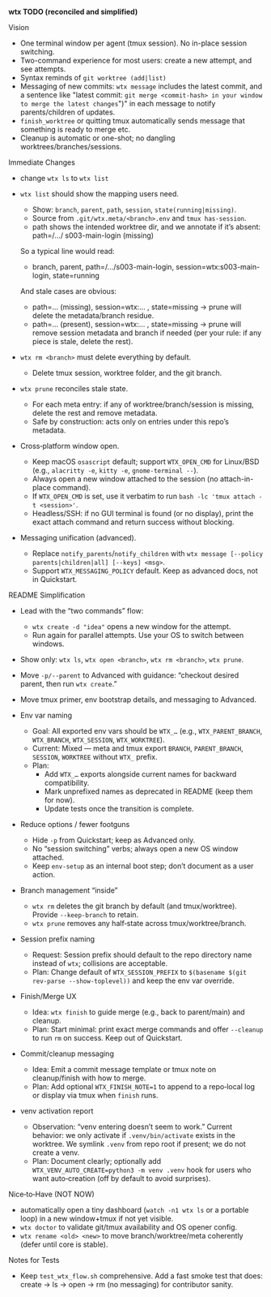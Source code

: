 **wtx TODO (reconciled and simplified)**

Vision
- One terminal window per agent (tmux session). No in-place session switching.
- Two-command experience for most users: create a new attempt, and see attempts.
- Syntax reminds of `git worktree (add|list)`
- Messaging of new commits: `wtx message` includes the latest commit, and a sentence like "latest commit: <message> `git merge <commit-hash> in your window to merge the latest changes`")" in each message to notify parents/children of updates.
- `finish_worktree` or quitting tmux automatically sends message that something is ready to merge etc.
- Cleanup is automatic or one-shot; no dangling worktrees/branches/sessions.

Immediate Changes
- change `wtx ls` to `wtx list`
- `wtx list` should show the mapping users need.
  - Show: `branch`, `parent`, `path`, `session`, `state(running|missing)`.
  - Source from `.git/wtx.meta/<branch>.env` and `tmux has-session`.
  - path shows the intended worktree dir, and we annotate if it’s absent: path=/…/
  s003-main-login (missing)

  So a typical line would read:

  - branch, parent, path=/…/s003-main-login, session=wtx:s003-main-login,
  state=running

  And stale cases are obvious:

  - path=… (missing), session=wtx:… , state=missing → prune will delete the
  metadata/branch residue.
  - path=… (present), session=wtx:… , state=missing → prune will remove session
  metadata and branch if needed (per your rule: if any piece is stale, delete
  the rest).

- `wtx rm <branch>` must delete everything by default.
  - Delete tmux session, worktree folder, and the git branch.

- `wtx prune` reconciles stale state.
  - For each meta entry: if any of worktree/branch/session is missing, delete the rest and remove metadata.
  - Safe by construction: acts only on entries under this repo’s metadata.

- Cross‑platform window open.
  - Keep macOS `osascript` default; support `WTX_OPEN_CMD` for Linux/BSD (e.g., `alacritty -e`, `kitty -e`, `gnome-terminal --`).
  - Always open a new window attached to the session (no attach-in-place command).
  - If `WTX_OPEN_CMD` is set, use it verbatim to run `bash -lc 'tmux attach -t <session>'`.
  - Headless/SSH: if no GUI terminal is found (or no display), print the exact attach command and return success without blocking.

- Messaging unification (advanced).
  - Replace `notify_parents`/`notify_children` with `wtx message [--policy parents|children|all] [--keys] <msg>`.
  - Support `WTX_MESSAGING_POLICY` default. Keep as advanced docs, not in Quickstart.

README Simplification
- Lead with the “two commands” flow:
  - `wtx create -d "idea"` opens a new window for the attempt.
  - Run again for parallel attempts. Use your OS to switch between windows.
- Show only: `wtx ls`, `wtx open <branch>`, `wtx rm <branch>`, `wtx prune`.
- Move `-p/--parent` to Advanced with guidance: “checkout desired parent, then run `wtx create`.”
- Move tmux primer, env bootstrap details, and messaging to Advanced.

- Env var naming
  - Goal: All exported env vars should be `WTX_…` (e.g., `WTX_PARENT_BRANCH`, `WTX_BRANCH`, `WTX_SESSION`, `WTX_WORKTREE`).
  - Current: Mixed — meta and tmux export `BRANCH`, `PARENT_BRANCH`, `SESSION`, `WORKTREE` without `WTX_` prefix.
  - Plan:
    - Add `WTX_…` exports alongside current names for backward compatibility.
    - Mark unprefixed names as deprecated in README (keep them for now).
    - Update tests once the transition is complete.

- Reduce options / fewer footguns
  - Hide `-p` from Quickstart; keep as Advanced only.
  - No “session switching” verbs; always open a new OS window attached.
  - Keep `env-setup` as an internal boot step; don’t document as a user action.

- Branch management “inside”
  - `wtx rm` deletes the git branch by default (and tmux/worktree). Provide `--keep-branch` to retain.
  - `wtx prune` removes any half‑state across tmux/worktree/branch.

- Session prefix naming
  - Request: Session prefix should default to the repo directory name instead of `wtx`; collisions are acceptable.
  - Plan: Change default of `WTX_SESSION_PREFIX` to `$(basename $(git rev-parse --show-toplevel))` and keep the env var override.

- Finish/Merge UX
  - Idea: `wtx finish` to guide merge (e.g., back to parent/main) and cleanup.
  - Plan: Start minimal: print exact merge commands and offer `--cleanup` to run `rm` on success. Keep out of Quickstart.

- Commit/cleanup messaging
  - Idea: Emit a commit message template or tmux note on cleanup/finish with how to merge.
  - Plan: Add optional `WTX_FINISH_NOTE=1` to append to a repo‑local log or display via tmux when `finish` runs.

- venv activation report
  - Observation: “venv entering doesn’t seem to work.” Current behavior: we only activate if `.venv/bin/activate` exists in the worktree. We symlink `.venv` from repo root if present; we do not create a venv.
  - Plan: Document clearly; optionally add `WTX_VENV_AUTO_CREATE=python3 -m venv .venv` hook for users who want auto‑creation (off by default to avoid surprises).

Nice‑to‑Have (NOT NOW)
- automatically open a tiny dashboard (`watch -n1 wtx ls` or a portable loop) in a new window+tmux if not yet visible.
- `wtx doctor` to validate git/tmux availability and OS opener config.
- `wtx rename <old> <new>` to move branch/worktree/meta coherently (defer until core is stable).

Notes for Tests
- Keep `test_wtx_flow.sh` comprehensive. Add a fast smoke test that does: create → ls → open → rm (no messaging) for contributor sanity.

